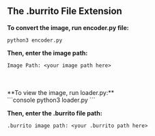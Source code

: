 ## The .burrito File Extension
**To convert the image, run encoder.py file:**<br>
```console
python3 encoder.py
```
**Then, enter the image path:**<br>
```console
Image Path: <your image path here>
```
<br>
<br>
**To view the image, run loader.py:**<br>
```console
python3 loader.py
```

**Then, enter the .burrito file path:**<br>
```console
.burrito image path: <your .burrito path here>
```
